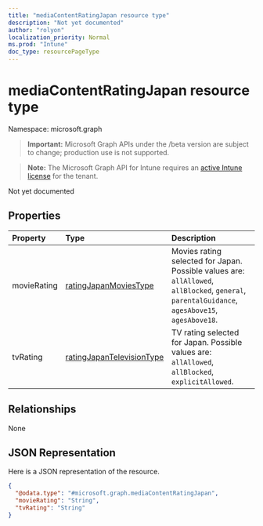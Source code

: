 ```yaml
---
title: "mediaContentRatingJapan resource type"
description: "Not yet documented"
author: "rolyon"
localization_priority: Normal
ms.prod: "Intune"
doc_type: resourcePageType
---
```


# mediaContentRatingJapan resource type

Namespace: microsoft.graph

> **Important:** Microsoft Graph APIs under the /beta version are subject to change; production use is not supported.

> **Note:** The Microsoft Graph API for Intune requires an [active Intune license](https://go.microsoft.com/fwlink/?linkid=839381) for the tenant.

Not yet documented

## Properties
|Property|Type|Description|
|:---|:---|:---|
|movieRating|[ratingJapanMoviesType](../resources/intune-deviceconfig-ratingjapanmoviestype.md)|Movies rating selected for Japan. Possible values are: `allAllowed`, `allBlocked`, `general`, `parentalGuidance`, `agesAbove15`, `agesAbove18`.|
|tvRating|[ratingJapanTelevisionType](../resources/intune-deviceconfig-ratingjapantelevisiontype.md)|TV rating selected for Japan. Possible values are: `allAllowed`, `allBlocked`, `explicitAllowed`.|

## Relationships
None

## JSON Representation
Here is a JSON representation of the resource.
<!-- {
  "blockType": "resource",
  "@odata.type": "microsoft.graph.mediaContentRatingJapan"
}
-->
``` json
{
  "@odata.type": "#microsoft.graph.mediaContentRatingJapan",
  "movieRating": "String",
  "tvRating": "String"
}
```



